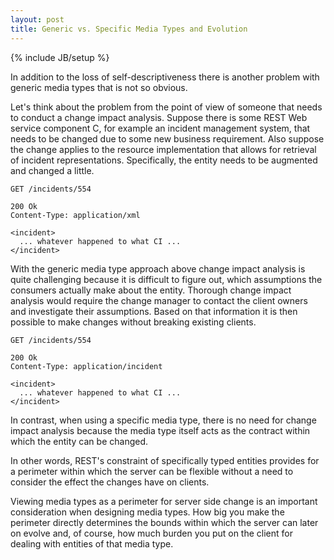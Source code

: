 ```yaml
---
layout: post
title: Generic vs. Specific Media Types and Evolution
---
```

{% include JB/setup %}

In addition to the loss of self-descriptiveness there is another problem with generic media types that is not so obvious. 

Let's think about the problem from the point of view of someone that needs to conduct a change impact analysis. Suppose there is some REST Web service component C, for example an incident management system, that needs to be changed due to some new business requirement. Also suppose the change applies to the resource implementation that allows for retrieval of incident representations. Specifically, the entity needs to be augmented and changed a little.


    
    
    GET /incidents/554
    
    200 Ok
    Content-Type: application/xml
    
    <incident>
      ... whatever happened to what CI ...
    </incident>
    



With the generic media type approach above change impact analysis is quite challenging because it is difficult to figure out, which assumptions the consumers actually make about the entity. Thorough change impact analysis would require the change manager to contact the client owners and investigate their assumptions. Based on that information it is then possible to make changes without breaking existing clients.


    
    
    GET /incidents/554
    
    200 Ok
    Content-Type: application/incident
    
    <incident>
      ... whatever happened to what CI ...
    </incident>
    



In contrast, when using a specific media type, there is no need for change impact analysis because the media type itself acts as the contract within which the entity can be changed.

In other words, REST's constraint of specifically typed entities provides for a perimeter within which the server can be flexible without a need to consider the effect the changes have on clients.

Viewing media types as a perimeter for server side change is an important consideration when designing media types. How big you make the perimeter directly determines the bounds within which the server can later on evolve and, of course, how much burden you put on the client for dealing with entities of that media type.
